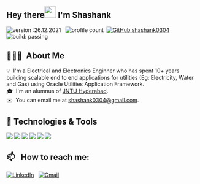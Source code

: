 ## Hey there<img src="https://raw.githubusercontent.com/MartinHeinz/MartinHeinz/master/wave.gif" width="30px"> I'm Shashank
![version :26.12.2021](https://img.shields.io/badge/version-14.08.2021-informational) &nbsp;
![profile count](https://komarev.com/ghpvc/?username=shashank0304&color=red)&nbsp;
[![GitHub shashank0304](https://img.shields.io/github/followers/shashank0304?label=follow&style=social)](https://github.com/shashank0304)&nbsp;
![build: passing](https://img.shields.io/badge/build-passing-success)


## 👨🏻‍💻 &nbsp;About Me

💡 &nbsp;I'm a Electrical and Electronics Enginner who has spent 10+ years building scalable end to end applications for utilities (Eg: Electricity, Water and Gas) using Oracle Utilities Application Framework.\
🎓 &nbsp;I'm an alumnus of [JNTU Hyderabad](http://www.jntuh.ac.in/).\
✉️ &nbsp;You can email me at shashank0304@gmail.com.

## 🔧 Technologies & Tools
![](https://img.shields.io/badge/Code-Java-informational?style=flat&logo=java&logoColor=white&color=2bbc8a)
![](https://img.shields.io/badge/Code-JavaScript-informational?style=flat&logo=javascript&logoColor=white&color=2bbc8a)
![](https://img.shields.io/badge/Tools-MySQL-informational?style=flat&logo=mysql&logoColor=white&color=2bbc8a)
![](https://img.shields.io/badge/Tools-Docker-informational?style=flat&logo=docker&logoColor=white&color=2bbc8a)
![](https://img.shields.io/badge/Editor-Eclipse-informational?style=flat&logo=eclipseide&logoColor=white&color=2bbc8a)
![](https://img.shields.io/badge/Editor-VSCode-informational?style=flat&logo=visualstudiocode&logoColor=white&color=2bbc8a)

## 📫 &nbsp; How to reach me:

<a href="https://www.linkedin.com/in/shashankvarmasangu/"><img alt="LinkedIn" src="https://img.shields.io/badge/linkedin%20-%230077B5.svg?&style=flat&logo=linkedin&logoColor=white"/></a> &nbsp;
<a href="mailto:shashank0304@gmail.com"><img alt="Gmail" src="https://img.shields.io/badge/Gmail-D14836?style=flat&logo=gmail&logoColor=white" /></a> &nbsp;
